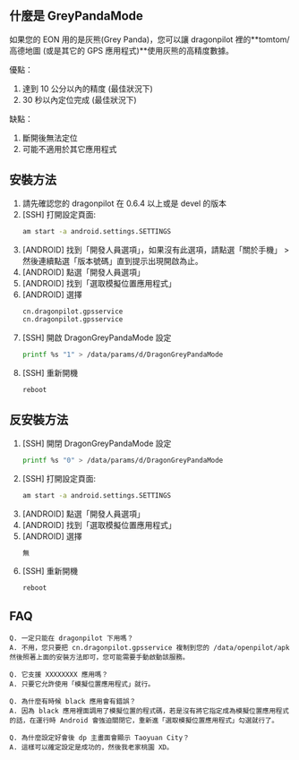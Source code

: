 什麼是 GreyPandaMode
---
如果您的 EON 用的是灰熊(Grey Panda)，您可以讓 dragonpilot 裡的**tomtom/高德地圖 (或是其它的 GPS 應用程式)**使用灰熊的高精度數據。

優點：
1. 達到 10 公分以內的精度 (最佳狀況下)
2. 30 秒以內定位完成 (最佳狀況下)

缺點：
1. 斷開後無法定位
2. 可能不適用於其它應用程式


安裝方法
---
1. 請先確認您的 dragonpilot 在 0.6.4 以上或是 devel 的版本
2. [SSH] 打開設定頁面: 
    ```bash
    am start -a android.settings.SETTINGS
    ```
3. [ANDROID] 找到「開發人員選項」，如果沒有此選項，請點選「關於手機」 > 然後連續點選「版本號碼」直到提示出現開啟為止。
4. [ANDROID] 點選「開發人員選項」
5. [ANDROID] 找到「選取模擬位置應用程式」
6. [ANDROID] 選擇
    ```bash
    cn.dragonpilot.gpsservice
    cn.dragonpilot.gpsservice
    ```
6. [SSH] 開啟 DragonGreyPandaMode 設定
    ```bash
    printf %s "1" > /data/params/d/DragonGreyPandaMode
    ```
7. [SSH] 重新開機
    ```bash
    reboot
    ```
    
反安裝方法
---
1. [SSH] 開閉 DragonGreyPandaMode 設定
    ```bash
    printf %s "0" > /data/params/d/DragonGreyPandaMode
    ```
2. [SSH] 打開設定頁面: 
    ```bash
    am start -a android.settings.SETTINGS
    ```
3. [ANDROID] 點選「開發人員選項」
4. [ANDROID] 找到「選取模擬位置應用程式」
5. [ANDROID] 選擇
    ```bash
    無
    ```
7. [SSH] 重新開機
    ```bash
    reboot
    ```

FAQ
---
```
Q. 一定只能在 dragonpilot 下用嗎？ 
A. 不用，您只要把 cn.dragonpilot.gpsservice 複制到您的 /data/openpilot/apk 然後照著上面的安裝方法即可，您可能需要手動啟動該服務。
```
```
Q. 它支援 XXXXXXXX 應用嗎？ 
A. 只要它允許使用「模擬位置應用程式」就行。
```
```
Q. 為什麼有時候 black 應用會有錯誤？
A. 因為 black 應用裡面調用了模擬位置的程式碼，若是沒有將它指定成為模擬位置應用程式的話，在運行時 Android 會強迫關閉它，重新進「選取模擬位置應用程式」勾選就行了。
```
```
Q. 為什麼設定好會後 dp 主畫面會顯示 Taoyuan City？
A. 這樣可以確定設定是成功的，然後我老家桃園 XD。
```